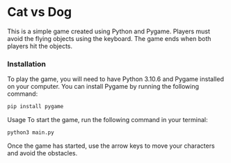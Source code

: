 # Cat vs Dog
This is a simple game created using Python and Pygame. Players must avoid the flying objects using the keyboard. The game ends when both players hit the objects.

### Installation
To play the game, you will need to have Python 3.10.6 and Pygame installed on your computer. You can install Pygame by running the following command:

```bash
pip install pygame
```

Usage
To start the game, run the following command in your terminal:

```bash
python3 main.py
```
Once the game has started, use the arrow keys to move your characters and avoid the obstacles.
